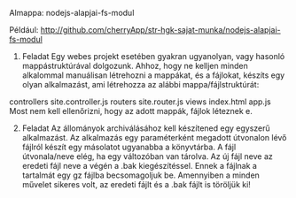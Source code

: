 Almappa: nodejs-alapjai-fs-modul

Például: http://github.com/cherryApp/str-hgk-sajat-munka/nodejs-alapjai-fs-modul
1. Feladat
Egy webes projekt esetében gyakran ugyanolyan, vagy hasonló mappástruktúrával dolgozunk. Ahhoz, hogy ne kelljen minden alkalommal manuálisan létrehozni a mappákat, és a fájlokat, készíts egy olyan alkalmazást, ami létrehozza az alábbi mappa/fájlstruktúrát:

controllers
  site.controller.js
routers
  site.router.js
views
  index.html
app.js
Most nem kell ellenőrizni, hogy az adott mappák, fájlok léteznek e.

2. Feladat
Az állományok archiválásához kell készítened egy egyszerű alkalmazást.
Az alkalmazás egy paraméterként megadott útvonalon lévő fájlról készít egy másolatot ugyanabba a könyvtárba.
A fájl útvonala/neve elég, ha egy változóban van tárolva.
Az új fájl neve az eredeti fájl neve a végén a .bak kiegészítéssel.
Ennek a fájlnak a tartalmát egy gz fájlba becsomagoljuk be.
Amennyiben a minden művelet sikeres volt, az eredeti fájlt és a .bak fájlt is töröljük ki!